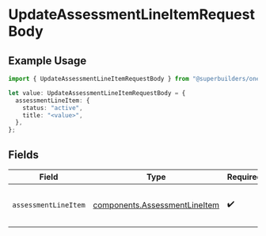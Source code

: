 # UpdateAssessmentLineItemRequestBody

## Example Usage

```typescript
import { UpdateAssessmentLineItemRequestBody } from "@superbuilders/oneroster/models/operations";

let value: UpdateAssessmentLineItemRequestBody = {
  assessmentLineItem: {
    status: "active",
    title: "<value>",
  },
};
```

## Fields

| Field                                                                          | Type                                                                           | Required                                                                       | Description                                                                    |
| ------------------------------------------------------------------------------ | ------------------------------------------------------------------------------ | ------------------------------------------------------------------------------ | ------------------------------------------------------------------------------ |
| `assessmentLineItem`                                                           | [components.AssessmentLineItem](../../models/components/assessmentlineitem.md) | :heavy_check_mark:                                                             | Represents an assessment line item.                                            |